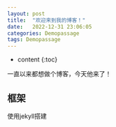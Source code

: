 ```yaml
---
layout: post
title:  "欢迎来到我的博客！"
date:   2022-12-31 23:06:05
categories: Demopassage
tags: Demopassage
---
```



* content
{:toc}

一直以来都想做个博客，今天他来了！




## 框架

使用jekyll搭建